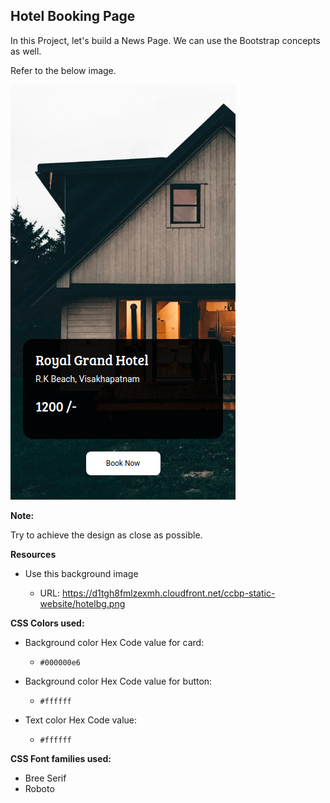 ## Hotel Booking Page

In this Project, let's build a News Page. We can use the Bootstrap concepts as well.



Refer to the below image.

![webpage-on-news-to-build](image.png)



**Note:**

Try to achieve the design as close as possible.

**Resources**
- Use this background image

    - URL: https://d1tgh8fmlzexmh.cloudfront.net/ccbp-static-website/hotelbg.png



**CSS Colors used:**

-   Background color Hex Code value for card:
    - `#000000e6`

-   Background color Hex Code value for button:
    -   `#ffffff`

- Text color Hex Code value:
    - `#ffffff`


**CSS Font families used:**
- Bree Serif
- Roboto